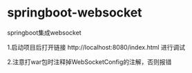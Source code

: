 # springboot-websocket
springboot集成websocket

1.启动项目后打开链接 http://localhost:8080/index.html 进行调试

2.注意打war包时注释掉WebSocketConfig的注解，否则报错
